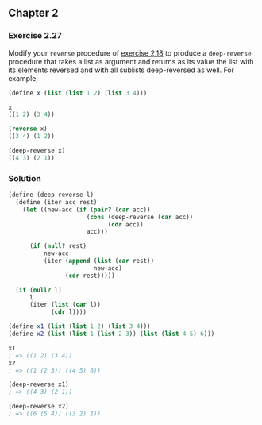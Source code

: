 ## Chapter 2

### Exercise 2.27

Modify your `reverse` procedure of [exercise 2.18](./Exercise%202.18.md) to produce a `deep-reverse` procedure that takes a list as argument and returns as its value the list with its elements reversed and with all sublists deep-reversed as well. For example,

```scheme
(define x (list (list 1 2) (list 3 4)))

x
((1 2) (3 4))

(reverse x)
((3 4) (1 2))

(deep-reverse x)
((4 3) (2 1))
```

### Solution

```scheme
(define (deep-reverse l)
  (define (iter acc rest)
    (let ((new-acc (if (pair? (car acc))
                      (cons (deep-reverse (car acc))
                            (cdr acc))
                      acc)))

      (if (null? rest)
          new-acc
          (iter (append (list (car rest))
                        new-acc)
                (cdr rest)))))

  (if (null? l)
      l
      (iter (list (car l))
            (cdr l))))

(define x1 (list (list 1 2) (list 3 4)))
(define x2 (list (list 1 (list 2 3)) (list (list 4 5) 6)))

x1
; => ((1 2) (3 4))
x2
; => ((1 (2 3)) ((4 5) 6))

(deep-reverse x1)
; => ((4 3) (2 1))

(deep-reverse x2)
; => ((6 (5 4)) ((3 2) 1))
```

